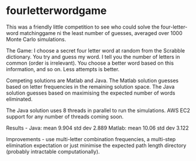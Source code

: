 fourletterwordgame
==================

This was a friendly little competition to see who could solve the four-letter-word matchinggame ni the least number of guesses, averaged over 1000 Monte Carlo simulations.

The Game: I choose a secret four letter word at random from the Scrabble dictionary. You try and guess my word. I tell you the number of letters in common (order is irrelevant). You choose a better word based on this information, and so on. Less attempts is better.

Competing solutions are Matlab and Java. The Matlab solution guesses based on letter frequencies in the remaining solution space. The Java solution guesses based on maximising the expected number of words eliminated.

The Java solution uses 8 threads in parallel to run the simulations. AWS EC2 support for any number of threads coming soon.

Results -
Java:   mean  9.904     std dev  2.889
Matlab: mean  10.06     std dev  3.122

Improvements - 
use multi-letter combination frequencies, a multi-step elimination expectation or just minimise the expected path length directory (probably intractable computationally).



